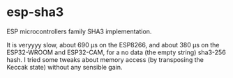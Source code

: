 # esp-sha3

ESP microcontrollers family SHA3 implementation.

It is veryyyy slow, about 690 µs on the ESP8266, and about 380 µs on the ESP32-WROOM and ESP32-CAM, for a no data (the empty string) sha3-256 hash. I tried some tweaks about memory access (by transposing the Keccak state) without any sensible gain.
